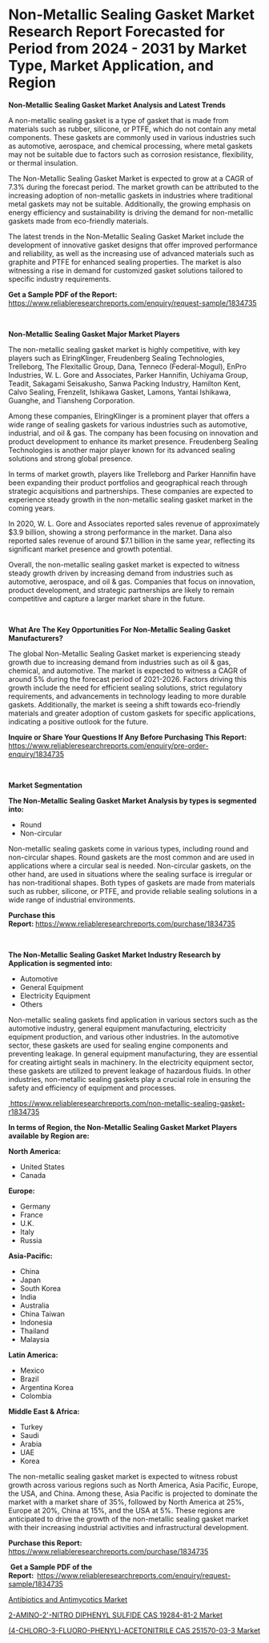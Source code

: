 <p><h1>Non-Metallic Sealing Gasket Market Research Report Forecasted for Period from 2024 -  2031 by Market Type, Market Application, and Region</h1></p><p><strong>Non-Metallic Sealing Gasket Market Analysis and Latest Trends</strong></p>
<p><p>A non-metallic sealing gasket is a type of gasket that is made from materials such as rubber, silicone, or PTFE, which do not contain any metal components. These gaskets are commonly used in various industries such as automotive, aerospace, and chemical processing, where metal gaskets may not be suitable due to factors such as corrosion resistance, flexibility, or thermal insulation.</p><p>The Non-Metallic Sealing Gasket Market is expected to grow at a CAGR of 7.3% during the forecast period. The market growth can be attributed to the increasing adoption of non-metallic gaskets in industries where traditional metal gaskets may not be suitable. Additionally, the growing emphasis on energy efficiency and sustainability is driving the demand for non-metallic gaskets made from eco-friendly materials.</p><p>The latest trends in the Non-Metallic Sealing Gasket Market include the development of innovative gasket designs that offer improved performance and reliability, as well as the increasing use of advanced materials such as graphite and PTFE for enhanced sealing properties. The market is also witnessing a rise in demand for customized gasket solutions tailored to specific industry requirements.</p></p>
<p><strong>Get a Sample PDF of the Report:&nbsp;</strong> <a href="https://www.reliableresearchreports.com/enquiry/request-sample/1834735">https://www.reliableresearchreports.com/enquiry/request-sample/1834735</a></p>
<p>&nbsp;</p>
<p><strong>Non-Metallic Sealing Gasket Major Market Players</strong></p>
<p><p>The non-metallic sealing gasket market is highly competitive, with key players such as ElringKlinger, Freudenberg Sealing Technologies, Trelleborg, The Flexitallic Group, Dana, Tenneco (Federal-Mogul), EnPro Industries, W. L. Gore and Associates, Parker Hannifin, Uchiyama Group, Teadit, Sakagami Seisakusho, Sanwa Packing Industry, Hamilton Kent, Calvo Sealing, Frenzelit, Ishikawa Gasket, Lamons, Yantai Ishikawa, Guanghe, and Tiansheng Corporation.</p><p>Among these companies, ElringKlinger is a prominent player that offers a wide range of sealing gaskets for various industries such as automotive, industrial, and oil & gas. The company has been focusing on innovation and product development to enhance its market presence. Freudenberg Sealing Technologies is another major player known for its advanced sealing solutions and strong global presence.</p><p>In terms of market growth, players like Trelleborg and Parker Hannifin have been expanding their product portfolios and geographical reach through strategic acquisitions and partnerships. These companies are expected to experience steady growth in the non-metallic sealing gasket market in the coming years.</p><p>In 2020, W. L. Gore and Associates reported sales revenue of approximately $3.9 billion, showing a strong performance in the market. Dana also reported sales revenue of around $7.1 billion in the same year, reflecting its significant market presence and growth potential.</p><p>Overall, the non-metallic sealing gasket market is expected to witness steady growth driven by increasing demand from industries such as automotive, aerospace, and oil & gas. Companies that focus on innovation, product development, and strategic partnerships are likely to remain competitive and capture a larger market share in the future.</p></p>
<p>&nbsp;</p>
<p><strong>What Are The Key Opportunities For Non-Metallic Sealing Gasket Manufacturers?</strong></p>
<p><p>The global Non-Metallic Sealing Gasket market is experiencing steady growth due to increasing demand from industries such as oil & gas, chemical, and automotive. The market is expected to witness a CAGR of around 5% during the forecast period of 2021-2026. Factors driving this growth include the need for efficient sealing solutions, strict regulatory requirements, and advancements in technology leading to more durable gaskets. Additionally, the market is seeing a shift towards eco-friendly materials and greater adoption of custom gaskets for specific applications, indicating a positive outlook for the future.</p></p>
<p><strong>Inquire or Share Your Questions If Any Before Purchasing This Report:</strong> <a href="https://www.reliableresearchreports.com/enquiry/pre-order-enquiry/1834735">https://www.reliableresearchreports.com/enquiry/pre-order-enquiry/1834735</a></p>
<p>&nbsp;</p>
<p><strong>Market Segmentation</strong></p>
<p><strong>The Non-Metallic Sealing Gasket Market Analysis by types is segmented into:</strong></p>
<p><ul><li>Round</li><li>Non-circular</li></ul></p>
<p><p>Non-metallic sealing gaskets come in various types, including round and non-circular shapes. Round gaskets are the most common and are used in applications where a circular seal is needed. Non-circular gaskets, on the other hand, are used in situations where the sealing surface is irregular or has non-traditional shapes. Both types of gaskets are made from materials such as rubber, silicone, or PTFE, and provide reliable sealing solutions in a wide range of industrial environments.</p></p>
<p><strong>Purchase this Report:&nbsp;</strong><a href="https://www.reliableresearchreports.com/purchase/1834735">https://www.reliableresearchreports.com/purchase/1834735</a></p>
<p>&nbsp;</p>
<p><strong>The Non-Metallic Sealing Gasket Market Industry Research by Application is segmented into:</strong></p>
<p><ul><li>Automotive</li><li>General Equipment</li><li>Electricity Equipment</li><li>Others</li></ul></p>
<p><p>Non-metallic sealing gaskets find application in various sectors such as the automotive industry, general equipment manufacturing, electricity equipment production, and various other industries. In the automotive sector, these gaskets are used for sealing engine components and preventing leakage. In general equipment manufacturing, they are essential for creating airtight seals in machinery. In the electricity equipment sector, these gaskets are utilized to prevent leakage of hazardous fluids. In other industries, non-metallic sealing gaskets play a crucial role in ensuring the safety and efficiency of equipment and processes.</p></p>
<p><a href="https://www.reliableresearchreports.com/non-metallic-sealing-gasket-r1834735">&nbsp;https://www.reliableresearchreports.com/non-metallic-sealing-gasket-r1834735</a></p>
<p><strong>In terms of Region, the Non-Metallic Sealing Gasket Market Players available by Region are:</strong></p>
<p>
    <p> <strong> North America: </strong>
        <ul>
            <li>United States</li>
            <li>Canada</li>
        </ul>
        </p> 
    <p> <strong> Europe: </strong>
        <ul>
            <li>Germany</li>
            <li>France</li>
            <li>U.K.</li>
            <li>Italy</li>
            <li>Russia</li>
        </ul>
        </p> 
    <p> <strong> Asia-Pacific: </strong>
        <ul>
            <li>China</li>
            <li>Japan</li>
            <li>South Korea</li>
            <li>India</li>
            <li>Australia</li>
            <li>China Taiwan</li>
            <li>Indonesia</li>
            <li>Thailand</li>
            <li>Malaysia</li>
        </ul>
        </p> 
    <p> <strong> Latin America: </strong>
        <ul>
            <li>Mexico</li>
            <li>Brazil</li>
            <li>Argentina Korea</li>
            <li>Colombia</li>
        </ul>
        </p> 
    <p> <strong> Middle East & Africa: </strong>
        <ul>
            <li>Turkey</li>
            <li>Saudi</li>
            <li>Arabia</li>
            <li>UAE</li>
            <li>Korea</li>
        </ul>
    </p>
    </p>
<p><p>The non-metallic sealing gasket market is expected to witness robust growth across various regions such as North America, Asia Pacific, Europe, the USA, and China. Among these, Asia Pacific is projected to dominate the market with a market share of 35%, followed by North America at 25%, Europe at 20%, China at 15%, and the USA at 5%. These regions are anticipated to drive the growth of the non-metallic sealing gasket market with their increasing industrial activities and infrastructural development.</p></p>
<p><strong>Purchase this Report: </strong><a href="https://www.reliableresearchreports.com/purchase/1834735">https://www.reliableresearchreports.com/purchase/1834735</a></p>
<p>&nbsp;<strong>Get a Sample PDF of the Report:&nbsp;&nbsp;</strong><a href="https://www.reliableresearchreports.com/enquiry/request-sample/1834735">https://www.reliableresearchreports.com/enquiry/request-sample/1834735</a></p>
<p><strong></strong></p>
<p><p><a href="https://github.com/RichRobinson5/Market-Research-Report-List-6/blob/main/antibiotics-and-antimycotics-market.md">Antibiotics and Antimycotics Market</a></p><p><a href="https://github.com/gdfhhhj/Market-Research-Report-List-5/blob/main/2-amino-2-nitro-diphenyl-sulfide-cas-19284-81-2-market.md">2-AMINO-2'-NITRO DIPHENYL SULFIDE CAS 19284-81-2 Market</a></p><p><a href="https://github.com/julyju69/Market-Research-Report-List-4/blob/main/4-chloro-3-fluoro-phenyl-acetonitrile-cas-251570-03-3-market.md">(4-CHLORO-3-FLUORO-PHENYL)-ACETONITRILE CAS 251570-03-3 Market</a></p></p>